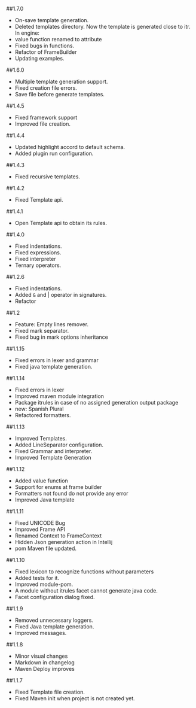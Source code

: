 ##1.7.0
-	On-save template generation.
-   Deleted templates directory. Now the template is generated close to itr.
In engine:
-	value function renamed to attribute
-   Fixed bugs in functions.
-	Refactor of FrameBuilder
-   Updating examples.

##1.6.0
-	Multiple template generation support.   
-	Fixed creation file errors.
-	Save file before generate templates.

##1.4.5
-   Fixed framework support
-	Improved file creation.

##1.4.4
- 	Updated highlight accord to default schema.
-	Added plugin run configuration.

##1.4.3
-   Fixed recursive templates.

##1.4.2
-   Fixed Template api.

##1.4.1
-   Open Template api to obtain its rules.

##1.4.0
-   Fixed indentations.
-   Fixed expressions.
-   Fixed interpreter
-   Ternary operators.

##1.2.6
-   Fixed indentations.
-   Added `&` and | operator in signatures.
-   Refactor


##1.2
-   Feature: Empty lines remover.
-   Fixed mark separator.
-   Fixed bug in mark options inheritance

##1.1.15
-	Fixed errors in lexer and grammar
-   Fixed java template generation.

##1.1.14
-	Fixed errors in lexer 
-   Improved maven module integration  
-   Package itrules in case of no assigned generation output package 
-   new: Spanish Plural
-   Refactored formatters.

##1.1.13
-	Improved Templates. 
-   Added LineSeparator configuration. 
-   Fixed Grammar and interpreter.
-   Improved Template Generation

##1.1.12
-	Added value function
-   Support for enums at frame builder
-   Formatters not found do not provide any error
-   Improved Java template

##1.1.11
-	Fixed UNICODE Bug
-   Improved Frame API
-   Renamed Context to FrameContext
-   Hidden Json generation action in Intellij
-   pom Maven file updated.

##1.1.10
-	Fixed lexicon to recognize functions without parameters
-	Added tests for it.
-	Improved module-pom.
-   A module without itrules facet cannot generate java code.
-   Facet configuration dialog fixed.

##1.1.9
-	Removed unnecessary loggers.
-	Fixed Java template generation.
-	Improved messages.

##1.1.8
-	Minor visual changes
-	Markdown in changelog
-	Maven Deploy improves

##1.1.7
-	Fixed Template file creation.
-	Fixed Maven init when project is not created yet.